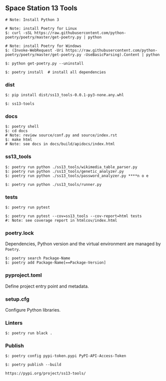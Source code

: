 ## Space Station 13 Tools
```
# Note: Install Python 3

# Note: install Poetry for Linux
$: curl -sSL https://raw.githubusercontent.com/python-poetry/poetry/master/get-poetry.py | python

# Note: install Poetry for Windows
$: (Invoke-WebRequest -Uri https://raw.githubusercontent.com/python-poetry/poetry/master/get-poetry.py -UseBasicParsing).Content | python

$: python get-poetry.py --uninstall
```

```
$: poetry install  # install all dependencies
```

### dist

```
$: pip install dist/ss13_tools-0.0.1-py3-none.any.whl

$: ss13-tools
```

### docs

```
$: poetry shell
$: cd docs
# Note: review source/conf.py and source/index.rst
$: make html
# Note: see docs in docs/build/apidocs/index.html
```

### ss13_tools

```
$: poetry run python ./ss13_tools/wikimedia_table_parser.py
$: poetry run python ./ss13_tools/genetic_analyzer.py
$: poetry run python ./ss13_tools/password_analyzer.py ****n o e

$: poetry run python ./ss13_tools/runner.py
```

### tests

```
$: poetry run pytest
```

```
$: poetry run pytest --cov=ss13_tools --cov-report=html tests
#: Note: see coverage report in htmlcov/index.html
```

### poetry.lock

Dependencies, Python version and the virtual environment are managed by `Poetry`.

```
$: poetry search Package-Name
$: poetry add Package-Name[==Package-Version]
```

### pyproject.toml

Define project entry point and metadata.  

### setup.cfg

Configure Python libraries.  

### Linters

```
$: poetry run black .
```

### Publish

```
$: poetry config pypi-token.pypi PyPI-API-Access-Token

$: poetry publish --build
```

```
https://pypi.org/project/ss13-tools/
```
